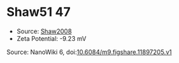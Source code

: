 <a name="material" />

# Shaw51 47
<script type="application/ld+json">
  {
    "@context": "https://schema.org/",
    "@type": "ChemicalSubstance",
    "@id": "https://egonw.github.io/nanowiki/nanowiki77.html#material",
    "http://purl.org/dc/terms/conformsTo":
      {
        "@type": "CreativeWork",
        "@id": "https://bioschemas.org/profiles/ChemicalSubstance/0.4-RELEASE/"
      },
    "identfier": "77",
    "name": "Shaw51 47",
    "url": "https://egonw.github.io/nanowiki/nanowiki77.html#material",
    "sameAs": "http://127.0.0.1/mediawiki/index.php/Special:URIResolver/Shaw51_47"
  }
</script>


* Source: [Shaw2008](articleShaw2008.md)
* Zeta Potential: -9.23 mV


Source: NanoWiki 6, doi:[10.6084/m9.figshare.11897205.v1](https://doi.org/10.6084/m9.figshare.11897205.v1)

